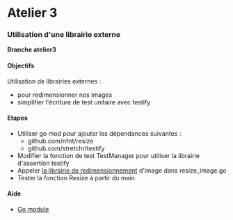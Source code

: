 # Atelier 3
### Utilisation d'une librairie externe

**Branche atelier3**

#### Objectifs

Utilisation de librairies externes :
* pour redimensionner nos images
* simplifier l'écriture de test unitaire avec testify

#### Etapes

* Utiliser go mod pour ajouter les dépendances suivantes :
  * github.com/nfnt/resize
  * github.com/stretchr/testify
* Modifier la fonction de test TestManager pour utiliser la librairie d'assertion testify
* Appeler [la librairie de redimensionnement](https://github.com/nfnt/resize) d'image dans resize_image.go
* Tester la fonction Resize à partir du main

#### Aide
* [Go module](https://go.dev/ref/mod#go-get)